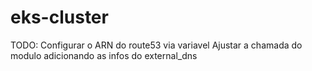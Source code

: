 # eks-cluster
TODO:
    Configurar o ARN do route53 via variavel
    Ajustar a chamada do modulo adicionando as infos do external_dns
